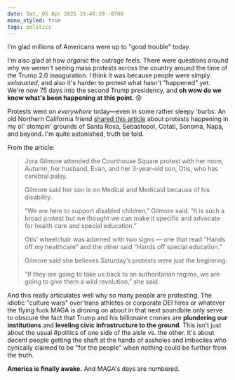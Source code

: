 ```yaml
---
date: Sat, 05 Apr 2025 19:49:39 -0700
mono_styled: true
tags: politics
---
```


I'm glad millions of Americans were up to "good trouble" today.

I'm also glad at how _organic_ the outrage feels. There were questions around why we weren't seeing mass protests across the country around the time of the Trump 2.0 inauguration. I think it was because people were simply _exhausted_, and also it's harder to protest what hasn't "happened" yet. We're now 75 days into the second Trump presidency, and **oh wow do we know what's been happening at this point**. 😵

Protests went on *everywhere* today—even in some rather sleepy 'burbs. An old Northern California friend [shared this article](https://www.pressdemocrat.com/article/news/hands-off-santa-rosa-napa-sonoma/) about protests happening in my ol' stompin' grounds of Santa Rosa, Sebastopol, Cotati, Sonoma, Napa, and beyond. I'm quite astonished, truth be told.

From the article:

> Jora Gilmore attended the Courthouse Square protest with her mom, Autumn, her husband, Evan, and her 3-year-old son, Otis, who has cerebral palsy.
> 
> Gilmore said her son is on Medical and Medicaid because of his disability.
> 
> “We are here to support disabled children,” Gilmore said. “It is such a broad protest but we thought we can make it specific and advocate for health care and special education.”
> 
> Otis’ wheelchair was adorned with two signs — one that read “Hands off my healthcare” and the other said “Hands off special education.”
> 
> Gilmore said she believes Saturday’s protests were just the beginning.
> 
> “If they are going to take us back to an authoritarian regime, we are going to give them a wild revolution,” she said.

And this really articulates well why so many people are protesting. The idiotic "culture wars" over trans athletes or corporate DEI hires or whatever the flying fuck MAGA is droning on about in that next soundbite only serve to obscure the fact that Trump and his billionaire cronies are **plundering our institutions** and **leveling civic infrastructure to the ground**. This isn't just about the usual #politics of one side of the aisle vs. the other. It's about decent people getting the shaft at the hands of assholes and imbeciles who cynically claimed to be "for the people" when nothing could be further from the truth.

**America is finally awake.** And MAGA's days are numbered.
